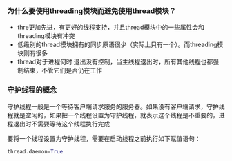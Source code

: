 ### 为什么要使用threading模块而避免使用thread模块？

- thre更加先进，有更好的线程支持，并且thread模块中的一些属性会和threading模块有冲突
- 低级别的thread模块拥有的同步原语很少（实际上只有一个）。而threading模块则有很多
- thread对于进程何时 退出没有控制，当主线程退出时，所有其他线程也都强制结束，不管它们是否仍在工作

  

### 守护线程的概念

  守护线程一般是一个等待客户端请求服务的服务器。如果没有客户端请求，守护线程就是空闲的，如果把一个线程设置为守护线程，就表示这个线程是不重要的，进程退出时不需要等待这个线程执行完成  

  要将一个线程设置为守护线程，需要在启动线程之前执行如下赋值语句：

```python
thread.daemon=True
```

